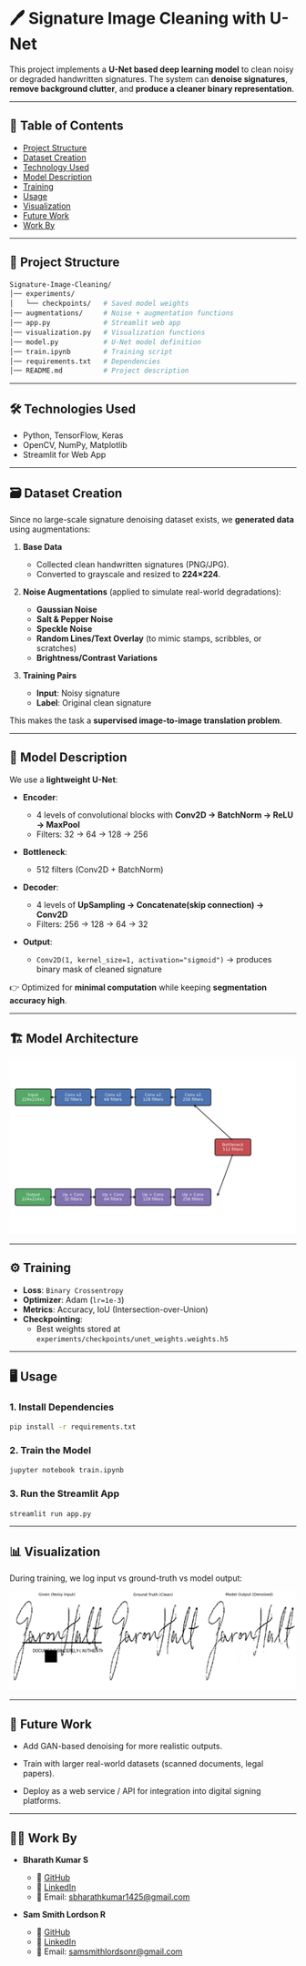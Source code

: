 # 🖊️ Signature Image Cleaning with U-Net  

This project implements a **U-Net based deep learning model** to clean noisy or degraded handwritten signatures. The system can **denoise signatures**, **remove background clutter**, and **produce a cleaner binary representation**.  

---

## 📑 Table of Contents
- [Project Structure](#-project-structure)
- [Dataset Creation](#-dataset-creation)
- [Technology Used](#-technology-used)
- [Model Description](#-model-description)
- [Training](#-training)
- [Usage](#-usage)
- [Visualization](#-visualization)
- [Future Work](#-future-work)
- [Work By](#-work-by)


---

## 📂 Project Structure  

```bash
Signature-Image-Cleaning/
│── experiments/
│   └── checkpoints/   # Saved model weights
│── augmentations/     # Noise + augmentation functions
│── app.py             # Streamlit web app
│── visualization.py   # Visualization functions
│── model.py           # U-Net model definition
│── train.ipynb        # Training script
│── requirements.txt   # Dependencies
│── README.md          # Project description
```
---

## 🛠️ Technologies Used
- Python, TensorFlow, Keras  
- OpenCV, NumPy, Matplotlib  
- Streamlit for Web App

---

## 🗃️ Dataset Creation  

Since no large-scale signature denoising dataset exists, we **generated data** using augmentations:  

1. **Base Data**  
   - Collected clean handwritten signatures (PNG/JPG).  
   - Converted to grayscale and resized to **224×224**.  

2. **Noise Augmentations** (applied to simulate real-world degradations):  
   - **Gaussian Noise**  
   - **Salt & Pepper Noise**  
   - **Speckle Noise**  
   - **Random Lines/Text Overlay** (to mimic stamps, scribbles, or scratches)  
   - **Brightness/Contrast Variations**  

3. **Training Pairs**  
   - **Input**: Noisy signature  
   - **Label**: Original clean signature  

This makes the task a **supervised image-to-image translation problem**.  

---

## 🧠 Model Description  

We use a **lightweight U-Net**:  

- **Encoder**:  
  - 4 levels of convolutional blocks with **Conv2D → BatchNorm → ReLU → MaxPool**  
  - Filters: 32 → 64 → 128 → 256  

- **Bottleneck**:  
  - 512 filters (Conv2D + BatchNorm)  

- **Decoder**:  
  - 4 levels of **UpSampling → Concatenate(skip connection) → Conv2D**  
  - Filters: 256 → 128 → 64 → 32  

- **Output**:  
  - `Conv2D(1, kernel_size=1, activation="sigmoid")` → produces binary mask of cleaned signature  

👉 Optimized for **minimal computation** while keeping **segmentation accuracy high**.  

---

## 🏗️ Model Architecture

![U-Net Architecture](https://github.com/bharathS-web/Signature-Image-Cleaning/blob/main/docs/unet_architecture.png?raw=true)

---

## ⚙️ Training  

- **Loss**: `Binary Crossentropy`  
- **Optimizer**: Adam (`lr=1e-3`)  
- **Metrics**: Accuracy, IoU (Intersection-over-Union)  
- **Checkpointing**:  
  - Best weights stored at `experiments/checkpoints/unet_weights.weights.h5`  

---

## 🖥️ Usage  

### 1. Install Dependencies  
```bash
pip install -r requirements.txt
```

### 2. Train the Model

```bash
jupyter notebook train.ipynb
```

### 3. Run the Streamlit App
```bash
streamlit run app.py
```

---

## 📊 Visualization

During training, we log input vs ground-truth vs model output:

![Model Output](https://github.com/bharathS-web/Signature-Image-Cleaning/blob/main/docs/output.png?raw=True)

---


## 🚀 Future Work

- Add GAN-based denoising for more realistic outputs.

- Train with larger real-world datasets (scanned documents, legal papers).

- Deploy as a web service / API for integration into digital signing platforms.


---

## 👨‍💻 Work By 

- **Bharath Kumar S**  
  - 🔗 [GitHub](https://github.com/bharathS-web)  
  - 💼 [LinkedIn](https://www.linkedin.com/in/bharaths-web/)  
  - 📧 Email: sbharathkumar1425@gmail.com

- **Sam Smith Lordson R**  
  - 🔗 [GitHub](https://github.com/sam-smith-10)  
  - 💼 [LinkedIn](https://www.linkedin.com/in/sam-smith-lordson-r-5772bb292/)  
  - 📧 Email: samsmithlordsonr@gmail.com
